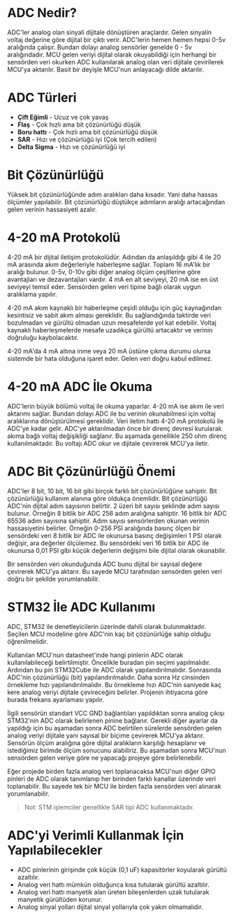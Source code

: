 # ADC Nedir?

ADC'ler analog olan sinyali dijitale dönüştüren araçlardır. Gelen sinyalin voltaj değerine göre dijital bir çıktı verir. ADC'lerin hemen hemen hepsi 0-5v aralığında çalışır. Bundan dolayı analog sensörler genelde 0 - 5v aralığındadır. MCU gelen veriyi dijital olarak okuyabildiği için herhangi bir sensörden veri okurken ADC kullanılarak analog olan veri dijitale çevirilerek MCU'ya aktarılır. Basit bir deyişle MCU'nun anlayacağı dilde aktarılır.

# ADC Türleri

- **Çift Eğimli** - Ucuz ve çok yavaş
- **Flaş** - Çok hızlı ama bit çözünürlüğü düşük
- **Boru hattı** - Çok hızlı ama bit çözünürlüğü düşük
- **SAR** - Hızı ve çözünürlüğü iyi (Çok tercih edilen)
- **Delta Sigma** - Hızı ve çözünürlüğü iyi

# Bit Çözünürlüğü

Yüksek bit çözünürlüğünde adım aralıkları daha kısadır. Yani daha hassas ölçümler yapılabilir. Bit çözünürlüğü düştükçe adımların aralığı artacağından gelen verinin hassasiyeti azalır.

# 4-20 mA Protokolü

4-20 mA bir dijital iletişim protokolüdür. Adından da anlaşıldığı gibi 4 ile 20 mA arasında akım değerleriyle haberleşme sağlar. Toplam 16 mA'lık bir aralığı bulunur. 0-5v, 0-10v gibi diğer analog ölçüm çeşitlerine göre avantajları ve dezavantajları vardır. 4 mA en alt seviyeyi, 20 mA ise en üst seviyeyi temsil eder. Sensörden gelen veri tipine bağlı olarak uygun aralıklama yapılır.

4-20 mA akım kaynaklı bir haberleşme çeşidi olduğu için güç kaynağından kesintisiz ve sabit akım alması gereklidir. Bu sağlandığında taktirde veri bozulmadan ve gürültü olmadan uzun mesafelerde yol kat edebilir. Voltaj kaynaklı haberleşmelerde mesafe uzadıkça gürültü artacaktır ve verinin doğruluğu kaybolacaktır.

4-20 mA'da 4 mA altına inme veya 20 mA üstüne çıkma durumu olursa sistemde bir hata olduğuna işaret eder. Gelen veri doğru kabul edilmez.

# 4-20 mA ADC İle Okuma

ADC'lerin büyük bölümü voltaj ile okuma yaparlar. 4-20 mA ise akım ile veri aktarımı sağlar. Bundan dolayı ADC ile bu verinin okunabilmesi için voltaj aralıklarına dönüştürülmesi gereklidir. Veri iletim hattı 4-20 mA protokolü ile ADC'ye kadar gelir. ADC'ye aktarılmadan önce bir direnç devresi kurularak akıma bağlı voltaj değişikliği sağlanır. Bu aşamada genellikle 250 ohm direnç kullanılmaktadır. Bu voltajı ADC okur ve dijitale çevirerek MCU'ya iletir.

# ADC Bit Çözünürlüğü Önemi

ADC'ler 8 bit, 10 bit, 16 bit gibi birçok farklı bit çözünürlüğüne sahiptir. Bit çözünürlüğü kullanım alanına göre oldukça önemlidir. Bit çözünürlüğü ADC'nin dijital adım sayısının belirtir. 2 üzeri bit sayısı şeklinde adım sayısı bulunur. Örneğin 8 bitlik bir ADC 256 adım aralığına sahiptir. 16 bitlik bir ADC 65536 adım sayısına sahiptir. Adım sayısı sensörlerden okunan verinin hassasiyetini belirler. Örneğin 0-256 PSI aralığında basınç ölçen bir sensördeki veri 8 bitlik bir ADC ile okunursa basınç değişimleri 1 PSI olarak değişir, ara değerler ölçülemez. Bu sensördeki veri 16 bitlik bir ADC ile okunursa 0,01 PSI gibi küçük değerlerin değişimi bile dijital olarak okunabilir.

Bir sensörden veri okunduğunda ADC bunu dijital bir sayısal değere çevirerek MCU'ya aktarır. Bu sayede MCU tarafından sensörden gelen veri doğru bir şekilde yorumlanabilir.

# STM32 İle ADC Kullanımı

ADC, STM32 ile denetleyicilerin üzerinde dahili olarak bulunmaktadır. Seçilen MCU modeline göre ADC'nin kaç bit çözünürlüğe sahip olduğu öğrenilmelidir.

Kullanılan MCU'nun datasheet'inde hangi pinlerin ADC olarak kullanılabileceği belirtilmiştir. Öncelikle buradan pin seçimi yapılmalıdır. Ardından bu pin STM32Cube ile ADC olarak yapılandırılmalıdır. Sonrasında ADC'nin çözünürlüğü (bit) yapılandırılmalıdır. Daha sonra Hz cinsinden örnekleme hızı yapılandırılmalıdır. Bu örnekleme hızı ADC'nin saniyede kaç kere analog veriyi dijitale çevireceğini belirler. Projenin ihtiyacına göre burada frekans ayarlaması yapılır.

İlgili sensörün standart VCC GND bağlantıları yapıldıktan sonra analog çıkışı STM32'nin ADC olarak belirlenen pinine bağlanır. Gerekli diğer ayarlar da yapıldığı için bu aşamadan sonra ADC belirtilen sürelerde sensörden gelen analog veriyi dijitale yani sayısal bir biçime çevirerek MCU'ya aktarır. Sensörün ölçüm aralığına göre dijital aralıkların karşılığı hesaplanır ve istediğimiz birimde ölçüm sonucunu alabiliriz. Bu aşamadan sonra MCU'nun sensörden gelen veriye göre ne yapacağı projeye göre belirlenebilir.

Eğer projede birden fazla analog veri toplanacaksa MCU'nun diğer GPIO pinleri de ADC olarak tanımlanıp her birinden farklı kanallar üzerinde veri toplanabilir. Bu sayede tek bir MCU ile birden fazla sensörden veri alınarak yorumlanabilir.

> Not: STM işlemciler genellikle SAR tipi ADC kullanmaktadır.

# ADC'yi Verimli Kullanmak İçin Yapılabilecekler

- ADC pinlerinin girişinde çok küçük (0,1 uF) kapasitörler koyularak gürültü azaltılır.
- Analog veri hattı mümkün olduğunca kısa tutularak gürültü azaltılır.
- Analog veri hattı manyetik alan üreten bileşenlerden uzak tutularak manyetik gürültüden korunur.
- Analog sinyal yolları dijital sinyal yollarıyla çok yakın olmamalıdır.

